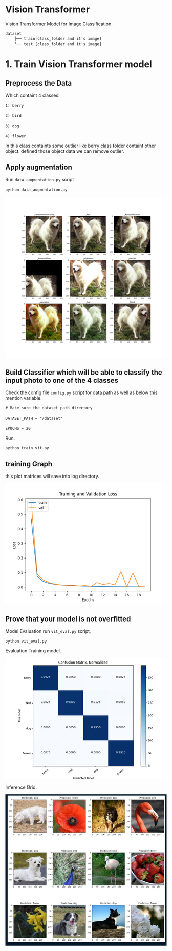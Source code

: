 # Vision Transformer 
Vision Transformer Model for Image Classification.

```
dataset
    ├── train[class_folder and it's image]
    └── test [class_folder and it's image]   
````

# 1. Train Vision Transformer model 
## __Preprocess the Data__

Which containt 4 classes: 

    1) berry 

    2) bird 

    3) dog 

    4) flower

In this class containts some outlier like berry class folder containt other object. defined those object data we can remove outlier.


## __Apply augmentation__

Run ```data_augmentation.py``` script
```py
python data_augmentation.py

```

![image](src/logs/Augmentation_sample.png)

## __Build Classifier which will be able to classify the input photo to one of the 4 classes__
Check the config file ```config.py``` script for data path as well as below this mention variable.
```
# Make sure the dataset path directory

DATASET_PATH = "/dataset"

EPOCHS = 20

```
Run.

```
python train_vit.py

```

## __training Graph__

this plot matrices will save into log directory.

![image](src/logs/model_training_loss.png)


## __Prove that your model is not overfitted__

Model Evaluation run ```vit_eval.py``` script,

```
python vit_eval.py

```
Evaluation Training model.


![image](src/logs/confusion_matrix.png)

Inference Grid.

![image](src/logs/grid_prediction.png)
